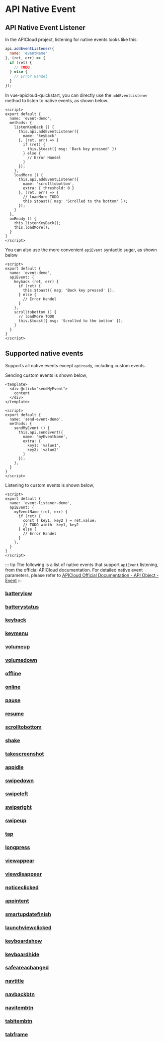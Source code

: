 # API Native Event

## API Native Event Listener

In the APICloud project, listening for native events looks like this:

``` js
api.addEventListener({
  name: 'eventName'
}, (ret, err) => {
  if (ret) {
    // TODO
  } else {
    // Error Handel
  }
});
```

In vue-apicloud-quickstart, you can directly use the `addEventListener` method to listen to native events, as shown below.

``` vue
<script>
export default {
  name: 'event-demo',
  methods: {
    listenKeyBack () {
      this.api.addEventListener({
        name: 'keyback'
      }, (ret, err) => {
        if (ret) {
          this.$toast({ msg: 'Back key pressed' })
        } else {
          // Error Handel
        }
      });
    },
    loadMore () {
      this.api.addEventListener({
        name: 'scrolltobottom',
        extra: { threshold: 0 }
      }, (ret, err) => {
        // loadMore TODO
        this.$toast({ msg: 'Scrolled to the bottom' });
      });
    }
  },
  onReady () {
    this.listenKeyBack();
    this.loadMore();
  }
}
</script>
```

You can also use the more convenient `apiEvent` syntactic sugar, as shown below

``` vue
<script>
export default {
  name: 'event-demo',
  apiEvent: {
    keyback (ret, err) {
      if (ret) {
        this.$toast({ msg: 'Back key pressed' });
      } else {
        // Error Handel
      }
    },
    scrolltobottom () {
      // loadMore TODO
      this.$toast({ msg: 'Scrolled to the bottom' });
    }
  }
}
</script>
```

## Supported native events

Supports all native events except `apiready`, including custom events.

Sending custom events is shown below,

``` vue
<template>
  <div @click="sendMyEvent">
    content
  </div>
</template>

<script>
export default {
  name: 'send-event-demo',
  methods: {
    sendMyEvent () {
      this.api.sendEvent({
        name: 'myEventName',
        extra: {
          key1: 'value1',
          key2: 'value2'
        }
      });
    },
  }
}
</script>
```

Listening to custom events is shown below,

``` vue
<script>
export default {
  name: 'event-listener-demo',
  apiEvent: {
    myEventName (ret, err) {
      if (ret) {
        const { key1, key2 } = ret.value;
        // TODO width  key1, key2 
      } else {
        // Error Handel
      }
    },
  }
}
</script>
```

::: tip
The following is a list of native events that support `apiEvent` listening, from the official APICloud documentation. For detailed native event parameters, please refer to [APICloud Official Documentation - API Object - Event](https://docs.apicloud.com/Client-API/api#c0)
::: 

### [batterylow](https://docs.apicloud.com/Client-API/api#c1)
### [batterystatus](https://docs.apicloud.com/Client-API/api#c2)
### [keyback](https://docs.apicloud.com/Client-API/api#c3)
### [keymenu](https://docs.apicloud.com/Client-API/api#c4)
### [volumeup](https://docs.apicloud.com/Client-API/api#c21)
### [volumedown](https://docs.apicloud.com/Client-API/api#c22)
### [offline](https://docs.apicloud.com/Client-API/api#c5)
### [online](https://docs.apicloud.com/Client-API/api#c6)
### [pause](https://docs.apicloud.com/Client-API/api#c7)
### [resume](https://docs.apicloud.com/Client-API/api#c8)
### [scrolltobottom](https://docs.apicloud.com/Client-API/api#c9)
### [shake](https://docs.apicloud.com/Client-API/api#c10)
### [takescreenshot](https://docs.apicloud.com/Client-API/api#c24)
### [appidle](https://docs.apicloud.com/Client-API/api#appidle)
### [swipedown](https://docs.apicloud.com/Client-API/api#c11)
### [swipeleft](https://docs.apicloud.com/Client-API/api#c12)
### [swiperight](https://docs.apicloud.com/Client-API/api#c13)
### [swipeup](https://docs.apicloud.com/Client-API/api#c14)
### [tap](https://docs.apicloud.com/Client-API/api#c15)
### [longpress](https://docs.apicloud.com/Client-API/api#c23)
### [viewappear](https://docs.apicloud.com/Client-API/api#c16)
### [viewdisappear](https://docs.apicloud.com/Client-API/api#c17)
### [noticeclicked](https://docs.apicloud.com/Client-API/api#c18)
### [appintent](https://docs.apicloud.com/Client-API/api#c19)
### [smartupdatefinish](https://docs.apicloud.com/Client-API/api#c20)
### [launchviewclicked](https://docs.apicloud.com/Client-API/api#c25)
### [keyboardshow](https://docs.apicloud.com/Client-API/api#keyboardshow)
### [keyboardhide](https://docs.apicloud.com/Client-API/api#keyboardhide)
### [safeareachanged](https://docs.apicloud.com/Client-API/api#safeareachanged)
### [navtitle](https://docs.apicloud.com/Client-API/api#navtitle)
### [navbackbtn](https://docs.apicloud.com/Client-API/api#navbackbtn)
### [navitembtn](https://docs.apicloud.com/Client-API/api#navitembtn)
### [tabitembtn](https://docs.apicloud.com/Client-API/api#tabitembtn)
### [tabframe](https://docs.apicloud.com/Client-API/api#tabframe)

